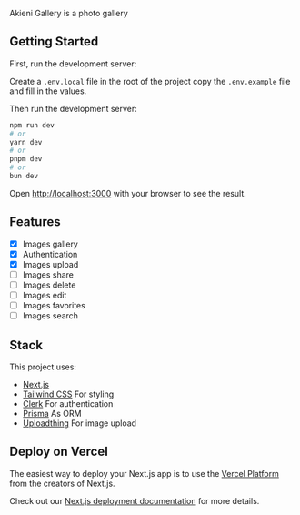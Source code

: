Akieni Gallery is a photo gallery

## Getting Started

First, run the development server:

Create a `.env.local` file in the root of the project copy the `.env.example` file and fill in the values.

Then run the development server:

```bash
npm run dev
# or
yarn dev
# or
pnpm dev
# or
bun dev
```

Open [http://localhost:3000](http://localhost:3000) with your browser to see the result.

## Features

-  [x] Images gallery
-  [x] Authentication
-  [x] Images upload
-  [ ] Images share
-  [ ] Images delete
-  [ ] Images edit
-  [ ] Images favorites
-  [ ] Images search

## Stack

This project uses:

- [Next.js](https://nextjs.org/) 
- [Tailwind CSS](https://tailwindcss.com/) For styling
- [Clerk](https://clerk.com/) For authentication
- [Prisma](https://prisma.io/) As ORM
- [Uploadthing](https://uploadthing.com/) For image upload

## Deploy on Vercel

The easiest way to deploy your Next.js app is to use the [Vercel Platform](https://vercel.com/new?utm_medium=default-template&filter=next.js&utm_source=create-next-app&utm_campaign=create-next-app-readme) from the creators of Next.js.

Check out our [Next.js deployment documentation](https://nextjs.org/docs/deployment) for more details.
